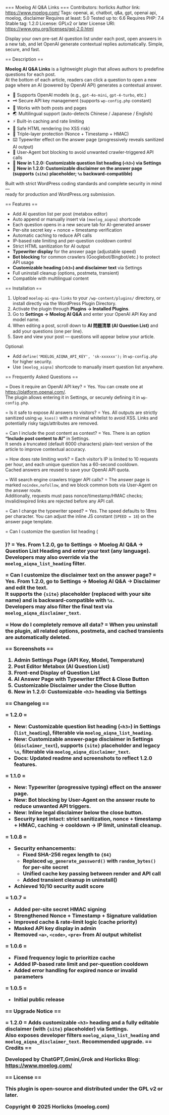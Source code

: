 === Moelog AI Q&A Links ===
Contributors: horlicks
Author link: https://www.moelog.com/
Tags: openai, ai, chatbot, q&a, gpt, openai api, moelog, disclaimer
Requires at least: 5.0
Tested up to: 6.6
Requires PHP: 7.4
Stable tag: 1.2.0
License: GPLv2 or later
License URI: https://www.gnu.org/licenses/gpl-2.0.html

Display your own pre-set AI question list under each post, open answers in a new tab, and let OpenAI generate contextual replies automatically. Simple, secure, and fast.

== Description ==

**Moelog AI Q&A Links** is a lightweight plugin that allows authors to predefine questions for each post.  
At the bottom of each article, readers can click a question to open a new page where an AI (powered by OpenAI API) generates a contextual answer.

- 🧠 Supports OpenAI models (e.g., `gpt-4o-mini`, `gpt-4-turbo`, etc.)
- 🗝️ Secure API key management (supports `wp-config.php` constant)
- 🧩 Works with both posts and pages
- 🌏 Multilingual support (auto-detects Chinese / Japanese / English)
- ⚡ Built-in caching and rate limiting
- 🧱 Safe HTML rendering (no XSS risk)
- 🔐 Triple-layer protection (Nonce + Timestamp + HMAC)
- ⌨️ Typewriter effect on the answer page (progressively reveals sanitized AI output)
- 🤖 User-Agent bot blocking to avoid unwanted crawler-triggered API calls
- 📝 **New in 1.2.0: Customizable question list heading (`<h3>`) via Settings**
- 📜 **New in 1.2.0: Customizable disclaimer on the answer page (supports `{site}` placeholder; `%s` backward-compatible)**

Built with strict WordPress coding standards and complete security in mind —  
ready for production and WordPress.org submission.

== Features ==

* Add AI question list per post (metabox editor)
* Auto append or manually insert via `[moelog_aiqna]` shortcode
* Each question opens in a new secure tab for AI-generated answer
* Per-site secret key + nonce + timestamp verification
* Automatic caching to reduce API calls
* IP-based rate limiting and per-question cooldown control
* Strict HTML sanitization for AI output
* **Typewriter display** for the answer page (adjustable speed)
* **Bot blocking** for common crawlers (Googlebot/Bingbot/etc.) to protect API usage
* **Customizable heading (`<h3>`) and disclaimer text** via Settings
* Full uninstall cleanup (options, postmeta, transient)
* Compatible with multilingual content

== Installation ==

1. Upload `moelog-ai-qna-links` to your `/wp-content/plugins/` directory, or install directly via the WordPress Plugin Directory.
2. Activate the plugin through **Plugins → Installed Plugins**.
3. Go to **Settings → Moelog AI Q&A** and enter your OpenAI API Key and model name.
4. When editing a post, scroll down to **AI 問題清單 (AI Question List)** and add your questions (one per line).
5. Save and view your post — questions will appear below your article.

Optional:
- Add `define('MOELOG_AIQNA_API_KEY', 'sk-xxxxxx');` in `wp-config.php` for higher security.
- Use `[moelog_aiqna]` shortcode to manually insert question list anywhere.

== Frequently Asked Questions ==

= Does it require an OpenAI API key? =
Yes. You can create one at https://platform.openai.com/.  
The plugin allows entering it in Settings, or securely defining it in `wp-config.php`.

= Is it safe to expose AI answers to visitors? =
Yes. All outputs are strictly sanitized using `wp_kses()` with a minimal whitelist to avoid XSS.
Links and potentially risky tags/attributes are removed.

= Can I include the post content as context? =
Yes. There is an option **“Include post content to AI”** in Settings.  
It sends a truncated (default 6000 characters) plain-text version of the article to improve contextual accuracy.

= How does rate limiting work? =
Each visitor’s IP is limited to 10 requests per hour, and each unique question has a 60-second cooldown.  
Cached answers are reused to save your OpenAI API quota.

= Will search engine crawlers trigger API calls? =
The answer page is marked `noindex,nofollow`, and we block common bots via User-Agent on the answer route.  
Additionally, requests must pass nonce/timestamp/HMAC checks; invalid/expired links are rejected before any API call.

= Can I change the typewriter speed? =
Yes. The speed defaults to 18ms per character. You can adjust the inline JS constant (`SPEED = 18`) on the answer page template.

= Can I customize the question list heading (<h3>)? =
Yes. From **1.2.0**, go to **Settings → Moelog AI Q&A → Question List Heading** and enter your text (any language).
Developers may also override via the `moelog_aiqna_list_heading` filter.

= Can I customize the disclaimer text on the answer page? =
Yes. From **1.2.0**, go to **Settings → Moelog AI Q&A → Disclaimer** and edit the text.  
It supports the `{site}` placeholder (replaced with your site name) and is backward-compatible with `%s`.  
Developers may also filter the final text via `moelog_aiqna_disclaimer_text`.

= How do I completely remove all data? =
When you uninstall the plugin, all related options, postmeta, and cached transients are automatically deleted.

== Screenshots ==

1. Admin Settings Page (API Key, Model, Temperature)
2. Post Editor Metabox (AI Question List)
3. Front-end Display of Question List
4. AI Answer Page with Typewriter Effect & Close Button
5. Customizable Disclaimer under the Close Button
6. New in 1.2.0: Customizable `<h3>` heading via Settings

== Changelog ==

= 1.2.0 =
* New: Customizable question list heading (`<h3>`) in Settings (`list_heading`), filterable via `moelog_aiqna_list_heading`.
* New: Customizable answer-page disclaimer in Settings (`disclaimer_text`), supports `{site}` placeholder and legacy `%s`, filterable via `moelog_aiqna_disclaimer_text`.
* Docs: Updated readme and screenshots to reflect 1.2.0 features.

= 1.1.0 =
* New: Typewriter (progressive typing) effect on the answer page.
* New: Bot blocking by User-Agent on the answer route to reduce unwanted API triggers.
* New: Inline legal disclaimer below the close button.
* Security kept intact: strict sanitization, nonce + timestamp + HMAC, caching → cooldown → IP limit, uninstall cleanup.

= 1.0.8 =
* Security enhancements:
  - Fixed SHA-256 regex length to `{64}`
  - Replaced `wp_generate_password()` with `random_bytes()` for per-site secret
  - Unified cache key passing between render and API call
  - Added transient cleanup in uninstall()
* Achieved 10/10 security audit score

= 1.0.7 =
* Added per-site secret HMAC signing
* Strengthened Nonce + Timestamp + Signature validation
* Improved cache & rate-limit logic (cache priority)
* Masked API key display in admin
* Removed `<a>`, `<code>`, `<pre>` from AI output whitelist

= 1.0.6 =
* Fixed frequency logic to prioritize cache
* Added IP-based rate limit and per-question cooldown
* Added error handling for expired nonce or invalid parameters

= 1.0.5 =
* Initial public release

== Upgrade Notice ==

= 1.2.0 =
Adds customizable `<h3>` heading and a fully editable disclaimer (with `{site}` placeholder) via Settings.  
Also exposes developer filters `moelog_aiqna_list_heading` and `moelog_aiqna_disclaimer_text`. Recommended upgrade.
== Credits ==

Developed by **ChatGPT,Gmini,Grok and Horlicks**
Blog: https://www.moelog.com/

== License ==

This plugin is open-source and distributed under the GPL v2 or later.

Copyright © 2025 Horlicks (moelog.com)
